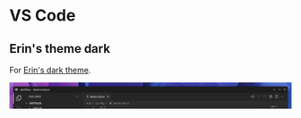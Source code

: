 # VS Code

## Erin's theme dark

For [Erin's dark theme](https://marketplace.visualstudio.com/items?itemName=eritbh.eritbh-theme).

![](/.github/vs%20code%20erins%20theme%20dark.png)
